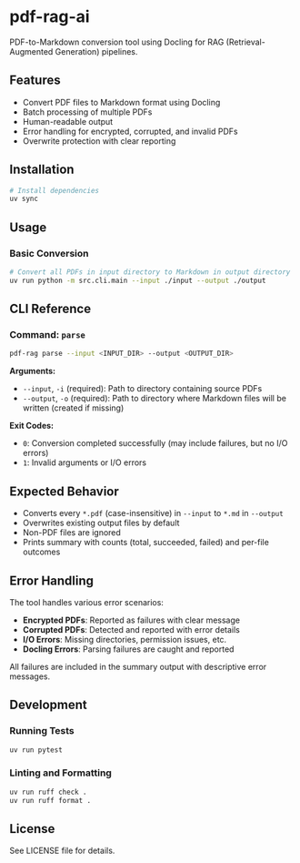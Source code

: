 # pdf-rag-ai

PDF-to-Markdown conversion tool using Docling for RAG (Retrieval-Augmented Generation) pipelines.

## Features

- Convert PDF files to Markdown format using Docling
- Batch processing of multiple PDFs
- Human-readable output
- Error handling for encrypted, corrupted, and invalid PDFs
- Overwrite protection with clear reporting

## Installation

```bash
# Install dependencies
uv sync
```

## Usage

### Basic Conversion

```bash
# Convert all PDFs in input directory to Markdown in output directory
uv run python -m src.cli.main --input ./input --output ./output
```

## CLI Reference

### Command: `parse`

```bash
pdf-rag parse --input <INPUT_DIR> --output <OUTPUT_DIR>
```

**Arguments:**
- `--input`, `-i` (required): Path to directory containing source PDFs
- `--output`, `-o` (required): Path to directory where Markdown files will be written (created if missing)

**Exit Codes:**
- `0`: Conversion completed successfully (may include failures, but no I/O errors)
- `1`: Invalid arguments or I/O errors

## Expected Behavior

- Converts every `*.pdf` (case-insensitive) in `--input` to `*.md` in `--output`
- Overwrites existing output files by default
- Non-PDF files are ignored
- Prints summary with counts (total, succeeded, failed) and per-file outcomes

## Error Handling

The tool handles various error scenarios:

- **Encrypted PDFs**: Reported as failures with clear message
- **Corrupted PDFs**: Detected and reported with error details
- **I/O Errors**: Missing directories, permission issues, etc.
- **Docling Errors**: Parsing failures are caught and reported

All failures are included in the summary output with descriptive error messages.

## Development

### Running Tests

```bash
uv run pytest
```

### Linting and Formatting

```bash
uv run ruff check .
uv run ruff format .
```

## License

See LICENSE file for details.

